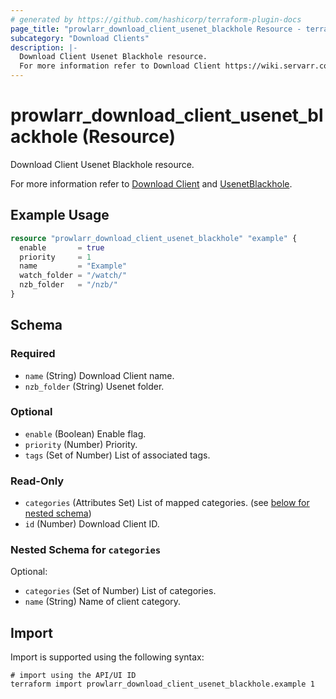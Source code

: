 ```yaml
---
# generated by https://github.com/hashicorp/terraform-plugin-docs
page_title: "prowlarr_download_client_usenet_blackhole Resource - terraform-provider-prowlarr"
subcategory: "Download Clients"
description: |-
  Download Client Usenet Blackhole resource.
  For more information refer to Download Client https://wiki.servarr.com/prowlarr/settings#download-clients and UsenetBlackhole https://wiki.servarr.com/prowlarr/supported#usenetblackhole.
---
```


# prowlarr_download_client_usenet_blackhole (Resource)

<!-- subcategory:Download Clients -->Download Client Usenet Blackhole resource.
For more information refer to [Download Client](https://wiki.servarr.com/prowlarr/settings#download-clients) and [UsenetBlackhole](https://wiki.servarr.com/prowlarr/supported#usenetblackhole).

## Example Usage

```terraform
resource "prowlarr_download_client_usenet_blackhole" "example" {
  enable       = true
  priority     = 1
  name         = "Example"
  watch_folder = "/watch/"
  nzb_folder   = "/nzb/"
}
```

<!-- schema generated by tfplugindocs -->
## Schema

### Required

- `name` (String) Download Client name.
- `nzb_folder` (String) Usenet folder.

### Optional

- `enable` (Boolean) Enable flag.
- `priority` (Number) Priority.
- `tags` (Set of Number) List of associated tags.

### Read-Only

- `categories` (Attributes Set) List of mapped categories. (see [below for nested schema](#nestedatt--categories))
- `id` (Number) Download Client ID.

<a id="nestedatt--categories"></a>
### Nested Schema for `categories`

Optional:

- `categories` (Set of Number) List of categories.
- `name` (String) Name of client category.

## Import

Import is supported using the following syntax:

```shell
# import using the API/UI ID
terraform import prowlarr_download_client_usenet_blackhole.example 1
```
